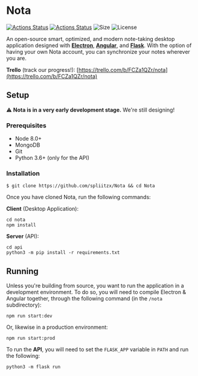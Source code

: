 # Nota
[![Actions Status](https://github.com/spliitzx/nota/workflows/Client%20(Node%20CI)/badge.svg)](https://github.com/spliitzx/nota/actions)
[![Actions Status](https://github.com/spliitzx/nota/workflows/API/badge.svg)](https://github.com/spliitzx/nota/actions)
![Size](https://img.shields.io/github/repo-size/spliitzx/nota)
![License](https://img.shields.io/github/license/spliitzx/nota)

An open-source smart, optimized, and modern note-taking desktop application designed with **[Electron](https://github.com/atom/electron)**, **[Angular](https://github.com/angular/angular)**, and **[Flask](https://palletsprojects.com/p/flask/)**. With the option of having your own Nota account, you can synchronize your notes wherever you are.

**Trello** (track our progress!): [https://trello.com/b/FCZa1QZr/nota](https://trello.com/b/FCZa1QZr/nota)

## Setup
⚠️ **Nota is in a very early development stage.** We're still designing!  

### Prerequisites
* Node 8.0+
* MongoDB
* Git
* Python 3.6+ (only for the API)

### Installation
```
$ git clone https://github.com/spliitzx/Nota && cd Nota
```
Once you have cloned Nota, run the following commands:

**Client** (Desktop Application):
```
cd nota
npm install
```

**Server** (API):
```
cd api
python3 -m pip install -r requirements.txt
```

## Running

Unless you're building from source, you want to run the application in a development environment. To do so, you will need to compile Electron &amp; Angular together, through the following command (in the `/nota` subdirectory):  

`npm run start:dev`

Or, likewise in a production environment:  

`npm run start:prod`  

To run the **API**, you will need to set the `FLASK_APP` variable in `PATH` and run the following:

`python3 -m flask run`

